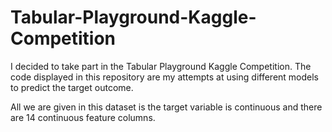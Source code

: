 # Tabular-Playground-Kaggle-Competition
I decided to take part in the Tabular Playground Kaggle Competition. The code displayed in this repository are my attempts at using different models to predict the target outcome.

All we are given in this dataset is the target variable is continuous and there are 14 continuous feature columns.
